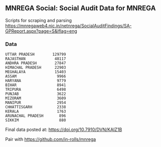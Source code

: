 ## MNREGA Social: Social Audit Data for MNREGA

Scripts for scraping and parsing https://mnregaweb4.nic.in/netnrega/SocialAuditFindings/SA-GPReport.aspx?page=S&lflag=eng

### Data

```
UTTAR PRADESH        129799
RAJASTHAN             48117
ANDHRA PRADESH        27847
HIMACHAL PRADESH      22903
MEGHALAYA             15403
ASSAM                  9966
HARYANA                9779
BIHAR                  8941
TRIPURA                6498
PUNJAB                 3622
MIZORAM                3609
MANIPUR                2954
CHHATTISGARH           2338
KERALA                 1763
ARUNACHAL PRADESH       896
SIKKIM                  880
```

Final data posted at:  https://doi.org/10.7910/DVN/KAIZ1B

Pair with https://github.com/in-rolls/mnrega


